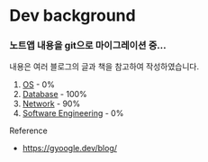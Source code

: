 # Dev background

### 노트앱 내용을 git으로 마이그레이션 중...  

내용은 여러 블로그의 글과 책을 참고하여 작성하였습니다.  

1. [OS](folder/OS) - 0%
2. [Database](folder/Database) - 100%
3. [Network](folder/Network) - 90%
4. [Software Engineering](folder/Software_Engineering) - 0%


Reference

- https://gyoogle.dev/blog/

